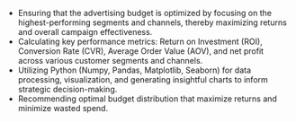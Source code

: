 - Ensuring that the advertising budget is optimized by focusing on the highest-performing segments and
channels, thereby maximizing returns and overall campaign effectiveness.
- Calculating key performance metrics: Return on Investment (ROI), Conversion Rate (CVR), Average
Order Value (AOV), and net profit across various customer segments and channels.
- Utilizing Python (Numpy, Pandas, Matplotlib, Seaborn) for data processing, visualization, and
generating insightful charts to inform strategic decision-making.
- Recommending optimal budget distribution that maximize returns and minimize wasted spend.
